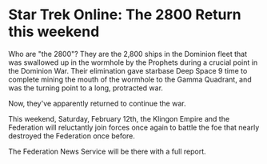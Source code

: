 # Star Trek Online: The 2800 Return this weekend



Who are "the 2800"? They are the 2,800 ships in the Dominion fleet that was swallowed up in the wormhole by the Prophets during a crucial point in the Dominion War. Their elimination gave starbase Deep Space 9 time to complete mining the mouth of the wormhole to the Gamma Quadrant, and was the turning point to a long, protracted war.

Now, they've apparently returned to continue the war.

This weekend, Saturday, February 12th, the Klingon Empire and the Federation will reluctantly join forces once again to battle the foe that nearly destroyed the Federation once before.

The Federation News Service will be there with a full report.

